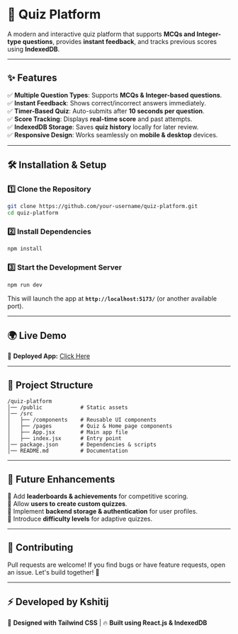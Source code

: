 # 🚀 Quiz Platform

A modern and interactive quiz platform that supports **MCQs and Integer-type questions**, provides **instant feedback**, and tracks previous scores using **IndexedDB**.

---

## ✨ Features

✅ **Multiple Question Types**: Supports **MCQs & Integer-based questions**.  
✅ **Instant Feedback**: Shows correct/incorrect answers immediately.  
✅ **Timer-Based Quiz**: Auto-submits after **10 seconds per question**.  
✅ **Score Tracking**: Displays **real-time score** and past attempts.  
✅ **IndexedDB Storage**: Saves **quiz history** locally for later review.  
✅ **Responsive Design**: Works seamlessly on **mobile & desktop** devices.  

---

## 🛠️ Installation & Setup

### **1️⃣ Clone the Repository**
```sh
git clone https://github.com/your-username/quiz-platform.git
cd quiz-platform
```

### **2️⃣ Install Dependencies**
```sh
npm install
```

### **3️⃣ Start the Development Server**
```sh
npm run dev
```
This will launch the app at **`http://localhost:5173/`** (or another available port).

---

## 🌍 Live Demo
🔗 **Deployed App:** [Click Here](https://quiz-platform-sage.vercel.app/)  

---

## 📂 Project Structure
```
/quiz-platform
│── /public            # Static assets
│── /src
│   ├── /components    # Reusable UI components
│   ├── /pages         # Quiz & Home page components
│   ├── App.jsx        # Main app file
│   ├── index.jsx      # Entry point
│── package.json       # Dependencies & scripts
│── README.md          # Documentation
```

---

## 📝 Future Enhancements

🔹 Add **leaderboards & achievements** for competitive scoring.  
🔹 Allow **users to create custom quizzes**.  
🔹 Implement **backend storage & authentication** for user profiles.  
🔹 Introduce **difficulty levels** for adaptive quizzes.  

---

## 🤝 Contributing

Pull requests are welcome! If you find bugs or have feature requests, open an issue. Let's build together! 🚀  

---

## ⚡ Developed by Kshitij
🎨 **Designed with Tailwind CSS** | 🔥 **Built using React.js & IndexedDB**  

